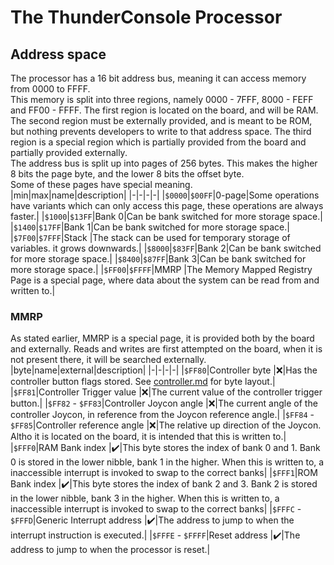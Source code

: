# The ThunderConsole Processor

## Address space

The processor has a 16 bit address bus, meaning it can access memory from 0000 to FFFF.  
This memory is split into three regions, namely 0000 - 7FFF, 8000 - FEFF and FF00 - FFFF. The first region is located on the board, and will be RAM. The second region must be externally provided, and is meant to be ROM, but nothing prevents developers to write to that address space. The third region is a special region which is partially provided from the board and partially provided externally.  
The address bus is split up into pages of 256 bytes. This makes the higher 8 bits the page byte, and the lower 8 bits the offset byte.  
Some of these pages have special meaning.  
|min|max|name|description|
|-|-|-|-|
|`$0000`|`$00FF`|0-page|Some operations have variants which can only access this page, these operations are always faster.|
|`$1000`|`$13FF`|Bank 0|Can be bank switched for more storage space.|
|`$1400`|`$17FF`|Bank 1|Can be bank switched for more storage space.|
|`$7F00`|`$7FFF`|Stack |The stack can be used for temporary storage of variables. it grows downwards.|
|`$8000`|`$83FF`|Bank 2|Can be bank switched for more storage space.|
|`$8400`|`$87FF`|Bank 3|Can be bank switched for more storage space.|
|`$FF00`|`$FFFF`|MMRP  |The Memory Mapped Registry Page is a special page, where data about the system can be read from and written to.|

### MMRP

As stated earlier, MMRP is a special page, it is provided both by the board and externally. Reads and writes are first attempted on the board, when it is not present there, it will be searched externally.  
|byte|name|external|description|
|-|-|-|-|
|`$FF80`|Controller byte						|❌|Has the controller button flags stored. See [controller.md](controller.md#controller-byte) for byte layout.|
|`$FF81`|Controller Trigger value				|❌|The current value of the controller trigger button.|
|`$FF82` - `$FF83`|Controller Joycon angle		|❌|The current angle of the controller Joycon, in reference from the Joycon reference angle.|
|`$FF84` - `$FF85`|Controller reference angle	|❌|The relative up direction of the Joycon. Altho it is located on the board, it is intended that this is written to.|
|`$FFF0`|RAM Bank index							|✔️|This byte stores the index of bank 0 and 1. Bank 0 is stored in the lower nibble, bank 1 in the higher. When this is written to, a inaccessible interrupt is invoked to swap to the correct banks|
|`$FFF1`|ROM Bank index							|✔️|This byte stores the index of bank 2 and 3. Bank 2 is stored in the lower nibble, bank 3 in the higher. When this is written to, a inaccessible interrupt is invoked to swap to the correct banks|
|`$FFFC` - `$FFFD`|Generic Interrupt address	|✔️|The address to jump to when the interrupt instruction is executed.|
|`$FFFE` - `$FFFF`|Reset address				|✔️|The address to jump to when the processor is reset.|
